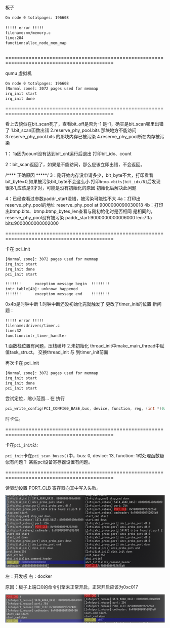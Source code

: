 板子
```
On node 0 totalpages: 196608

!!!!! error !!!!!
filename:mm/memory.c
line:284
function:alloc_node_mem_map


```

===========================================================================================

qumu 虚拟机
```
On node 0 totalpages: 196608
[Normal zone]: 3072 pages used for memmap
irq_init start
irq_init done

```
===========================================================================================


看上去貌似在bit_scan死了，查看bit_off是否为-1
是-1，确实是bit_scan哪里出错了
1.bit_scan函数出错
2.reserve_phy_pool.bits 那块地方不能访问
3.reserve_phy_pool.bits 的那块内存已被污染
4.reserve_phy_pool所在内存被污染


1：
1a因为count没有达到bit_cnt运行后退出
打印bit_idx、count

2：bit_scan返回了，如果是不能访问，那么应该立即出错，不会返回。

/**** 正确原因 *****/
3：刚开始内存没申请多少，bit_byte不大，打印看看
bit_byte=0,如果被污染bit_byte不会这么小
打印`btmp->bits[bit_idx/8]`后发现很多1,应该是0才对，可能是没有初始化的原因
初始化后解决此问题

4：已经查看过参数paddr_start没错，被污染可能性不大
4a：打印出reserve_phy_pool的地址
reserve_phy_pool at 9000000090030018
4b：打印出btmp.bits、btmp.btmp_bytes_len查看与刚初始化时是否相同
是相同的，reserve_phy_pool没有被污染
paddr_start:9000000000006000
len:7ffa
bits:9000000000002000


===========================================================================================

卡在 pci_init
```
[Normal zone]: 3072 pages used for memmap
irq_init start
irq_init done
pci_init start
```

```
!!!!!!!      exception message begin  !!!!!!!!
intr_table[4b]: unknown happened
!!!!!!!      exception message end    !!!!!!!!
```
0x4b是时钟中断
1.时钟中断还没初始化完就触发了
更改了timer_init的位置
新问题：
```
!!!!! error !!!!!
filename:drivers/timer.c
line:32
function:intr_timer_handler
```
1.函数栈位置有问题，压栈破坏
2.未初始化
thread_init中make_main_thread中赋值task_struct。
交换thread_init 与 到timer_init前面


再次卡在 pci_init
```
[Normal zone]: 3072 pages used for memmap
irq_init start
irq_init done
pci_init start
```
尝试定位，缩小范围...
在 执行
```c
pci_write_config(PCI_CONFIG0_BASE,bus, device, function, reg, (int *)0xffffffff);

```
时卡住。

===========================================================================================

卡在`pci_init`处:

`pci_init`卡在`pci_scan_buses()`中，bus: 0, device: 13, function: 1时处理函数疑似有问题？
	某些pci设备寄存器设置有问题。

===========================================================================================

读驱动设置 PORT_CLB 寄存器向其中写入失败。

![Alt text](./img/image.png)

左：开发板 右：docker

原因：板子上端口0的命令引擎未正常开启，正常开启应该为0xc017

![Alt text](./img/2024-08-15_15-31.png)